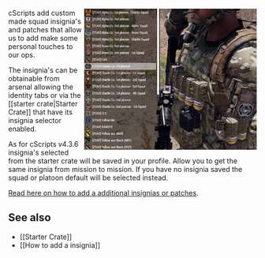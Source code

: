 <img align="right" width="350" src="https://github.com/7Cav/cScripts/blob/main/resourses/wikigfx/Insignia_Arsenal.png">cScripts add custom made squad insignia's and patches that allow us to add make some personal touches to our ops.

The insignia's can be obtainable from arsenal allowing the identity tabs or via the [[starter crate|Starter Crate]] that have its insignia selector enabled. 

As for cScripts v4.3.6 insignia's selected from the starter crate will be saved in your profile. Allow you to get the same insignia from mission to mission. If you have no insignia saved the squad or platoon default will be selected instead.

[Read here on how to add a additional insignias or patches](https://github.com/7Cav/cScripts/wiki/How-to-add-a-insignia). 

## See also
* [[Starter Crate]] 
* [[How to add a insignia]]
